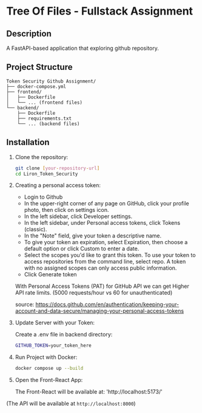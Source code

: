 # Tree Of Files - Fullstack Assignment

## Description

A FastAPI-based application that exploring github repository.

## Project Structure

```
Token Security Github Assignment/
├── docker-compose.yml
├── frontend/
│   ├── Dockerfile
│   └── ... (frontend files)
└── backend/
    ├── Dockerfile
    ├── requirements.txt
    └── ... (backend files)
```

## Installation

1. Clone the repository:

    ```bash
    git clone [your-repository-url]
    cd Liron_Token_Security
    ```

2. Creating a personal access token:
    - Login to Github
    - In the upper-right corner of any page on GitHub, click your profile photo, then click on settings icon.
    - In the left sidebar, click Developer settings.
    - In the left sidebar, under Personal access tokens, click Tokens (classic).
    - In the "Note" field, give your token a descriptive name.
    - To give your token an expiration, select Expiration, then choose a default option or click Custom to enter a date.
    - Select the scopes you'd like to grant this token. To use your token to access repositories from the command line, select repo. A token with no assigned scopes can only access public information.
    - Click Generate token
    
    With Personal Access Tokens (PAT) for GitHub API we can get Higher API rate limits. (5000 requests/hour vs 60 for unauthenticated)

    source: https://docs.github.com/en/authentication/keeping-your-account-and-data-secure/managing-your-personal-access-tokens

3. Update Server with your Token:

   Create a .env file in backend directory:
    ```bash
    GITHUB_TOKEN=your_token_here
    ```
   
4. Run Project with Docker:

    ```bash
    docker compose up --build
    ```
5. Open the Front-React App:

   The Front-React will be available at: 'http://localhost:5173/'
   
(The API will be available at `http://localhost:8000`)


